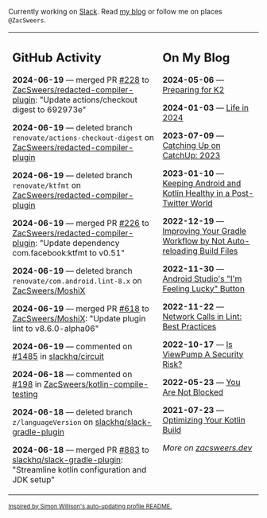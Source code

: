 Currently working on [Slack](https://slack.com/). Read [my blog](https://zacsweers.dev/) or follow me on places `@ZacSweers`.

<table><tr><td valign="top" width="60%">

## GitHub Activity
<!-- githubActivity starts -->
**2024-06-19** — merged PR [#228](https://github.com/ZacSweers/redacted-compiler-plugin/pull/228) to [ZacSweers/redacted-compiler-plugin](https://github.com/ZacSweers/redacted-compiler-plugin): "Update actions/checkout digest to 692973e"

**2024-06-19** — deleted branch `renovate/actions-checkout-digest` on [ZacSweers/redacted-compiler-plugin](https://github.com/ZacSweers/redacted-compiler-plugin)

**2024-06-19** — deleted branch `renovate/ktfmt` on [ZacSweers/redacted-compiler-plugin](https://github.com/ZacSweers/redacted-compiler-plugin)

**2024-06-19** — merged PR [#226](https://github.com/ZacSweers/redacted-compiler-plugin/pull/226) to [ZacSweers/redacted-compiler-plugin](https://github.com/ZacSweers/redacted-compiler-plugin): "Update dependency com.facebook:ktfmt to v0.51"

**2024-06-19** — deleted branch `renovate/com.android.lint-8.x` on [ZacSweers/MoshiX](https://github.com/ZacSweers/MoshiX)

**2024-06-19** — merged PR [#618](https://github.com/ZacSweers/MoshiX/pull/618) to [ZacSweers/MoshiX](https://github.com/ZacSweers/MoshiX): "Update plugin lint to v8.6.0-alpha06"

**2024-06-19** — commented on [#1485](https://github.com/slackhq/circuit/issues/1485#issuecomment-2177599860) in [slackhq/circuit](https://github.com/slackhq/circuit)

**2024-06-18** — commented on [#198](https://github.com/ZacSweers/kotlin-compile-testing/issues/198#issuecomment-2177143990) in [ZacSweers/kotlin-compile-testing](https://github.com/ZacSweers/kotlin-compile-testing)

**2024-06-18** — deleted branch `z/languageVersion` on [slackhq/slack-gradle-plugin](https://github.com/slackhq/slack-gradle-plugin)

**2024-06-18** — merged PR [#883](https://github.com/slackhq/slack-gradle-plugin/pull/883) to [slackhq/slack-gradle-plugin](https://github.com/slackhq/slack-gradle-plugin): "Streamline kotlin configuration and JDK setup"
<!-- githubActivity ends -->
</td><td valign="top" width="40%">

## On My Blog
<!-- blog starts -->
**2024-05-06** — [Preparing for K2](https://www.zacsweers.dev/preparing-for-k2/)

**2024-01-03** — [Life in 2024](https://www.zacsweers.dev/life-in-2024/)

**2023-07-09** — [Catching Up on CatchUp: 2023](https://www.zacsweers.dev/catching-up-on-catchup-2023/)

**2023-01-10** — [Keeping Android and Kotlin Healthy in a Post-Twitter World](https://www.zacsweers.dev/keeping-android-healthy/)

**2022-12-19** — [Improving Your Gradle Workflow by Not Auto-reloading Build Files](https://www.zacsweers.dev/improving-your-workflow-by-not-auto-reloading-build-files/)

**2022-11-30** — [Android Studio's "I'm Feeling Lucky" Button](https://www.zacsweers.dev/android-studios-im-feeling-lucky-button/)

**2022-11-22** — [Network Calls in Lint: Best Practices](https://www.zacsweers.dev/network-calls-in-lint-best-practices/)

**2022-10-17** — [Is ViewPump A Security Risk?](https://www.zacsweers.dev/is-viewpump-a-security-risk/)

**2022-05-23** — [You Are Not Blocked](https://www.zacsweers.dev/you-are-not-blocked/)

**2021-07-23** — [Optimizing Your Kotlin Build](https://www.zacsweers.dev/optimizing-your-kotlin-build/)
<!-- blog ends -->
_More on [zacsweers.dev](https://zacsweers.dev/)_
</td></tr></table>

<sub><a href="https://simonwillison.net/2020/Jul/10/self-updating-profile-readme/">Inspired by Simon Willison's auto-updating profile README.</a></sub>